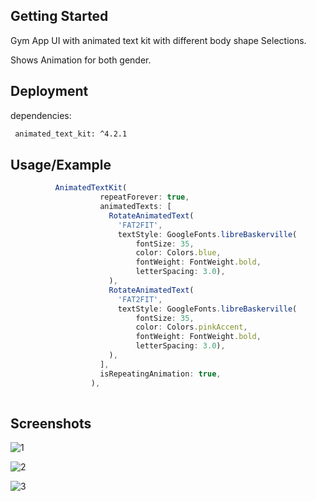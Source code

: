 
## Getting Started

Gym App UI with animated text kit with different body shape Selections.

Shows Animation for both gender.


## Deployment

dependencies:

```bash
 animated_text_kit: ^4.2.1
```



## Usage/Example

```javascript
          AnimatedTextKit(
                    repeatForever: true,
                    animatedTexts: [
                      RotateAnimatedText(
                        'FAT2FIT',
                        textStyle: GoogleFonts.libreBaskerville(
                            fontSize: 35,
                            color: Colors.blue,
                            fontWeight: FontWeight.bold,
                            letterSpacing: 3.0),
                      ),
                      RotateAnimatedText(
                        'FAT2FIT',
                        textStyle: GoogleFonts.libreBaskerville(
                            fontSize: 35,
                            color: Colors.pinkAccent,
                            fontWeight: FontWeight.bold,
                            letterSpacing: 3.0),
                      ),
                    ],
                    isRepeatingAnimation: true,
                  ),
                   


```


## Screenshots

![1](https://user-images.githubusercontent.com/60836876/147857998-73e7d318-507e-419c-887d-730d10b427a8.jpeg)


![2](https://user-images.githubusercontent.com/60836876/147858001-a7fdcd68-bf76-41ae-8b1c-f5c122f94c73.jpeg)


![3](https://user-images.githubusercontent.com/60836876/147858005-269e4fa6-f779-4078-b467-6dfc9ed96fcf.jpeg)

